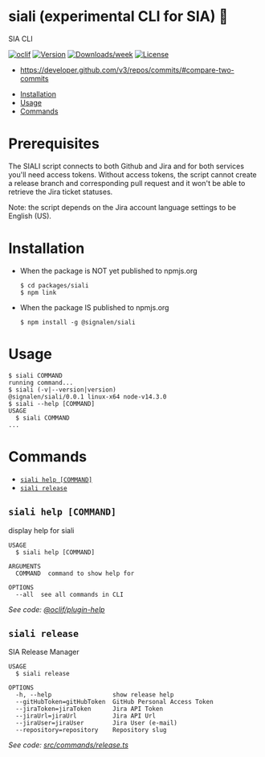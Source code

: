 siali (experimental CLI for SIA) :unicorn:
=====

SIA CLI

[![oclif](https://img.shields.io/badge/cli-oclif-brightgreen.svg)](https://oclif.io)
[![Version](https://img.shields.io/npm/v/siali.svg)](https://npmjs.org/package/siali)
[![Downloads/week](https://img.shields.io/npm/dw/siali.svg)](https://npmjs.org/package/siali)
[![License](https://img.shields.io/npm/l/siali.svg)](https://github.com/jpoppe/siali/blob/master/package.json)

* https://developer.github.com/v3/repos/commits/#compare-two-commits


<!-- toc -->
* [Installation](#installation)
* [Usage](#usage)
* [Commands](#commands)
<!-- tocstop -->

# Prerequisites

The SIALI script connects to both Github and Jira and for both services you'll need access tokens. Without access tokens, the script cannot create a release branch and corresponding pull request and it won't be able to retrieve the Jira ticket statuses.

Note: the script depends on the Jira account language settings to be English (US).

# Installation
<!-- installation -->
- When the package is NOT yet published to npmjs.org
   ```sh-session
   $ cd packages/siali
   $ npm link
   ```

-  When the package IS published to npmjs.org
   ```sh-session
   $ npm install -g @signalen/siali
   ```

# Usage
<!-- usage -->
```sh-session
$ siali COMMAND
running command...
$ siali (-v|--version|version)
@signalen/siali/0.0.1 linux-x64 node-v14.3.0
$ siali --help [COMMAND]
USAGE
  $ siali COMMAND
...
```
<!-- usagestop -->
# Commands
<!-- commands -->
* [`siali help [COMMAND]`](#siali-help-command)
* [`siali release`](#siali-release)

## `siali help [COMMAND]`

display help for siali

```
USAGE
  $ siali help [COMMAND]

ARGUMENTS
  COMMAND  command to show help for

OPTIONS
  --all  see all commands in CLI
```

_See code: [@oclif/plugin-help](https://github.com/oclif/plugin-help/blob/v3.0.1/src/commands/help.ts)_

## `siali release`

SIA Release Manager

```
USAGE
  $ siali release

OPTIONS
  -h, --help                 show release help
  --gitHubToken=gitHubToken  GitHub Personal Access Token
  --jiraToken=jiraToken      Jira API Token
  --jiraUrl=jiraUrl          Jira API Url
  --jiraUser=jiraUser        Jira User (e-mail)
  --repository=repository    Repository slug
```

_See code: [src/commands/release.ts](./src/commands/release.ts)_
<!-- commandsstop -->
